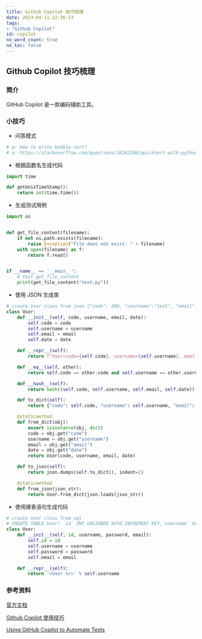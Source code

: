 ```yaml
---
title: Github Copilot 技巧梳理
date: 2023-04-11 22:26:13
tags:
- "Github Copilot"
id: copilot
no_word_count: true
no_toc: false
---
```


## Github Copilot 技巧梳理

### 简介

GitHub Copilot 是一款编码辅助工具。

### 小技巧

- 问答模式

```python
# q: How to write bubble sort?
# a: https://stackoverflow.com/questions/18262306/quicksort-with-python
```

- 根据函数名生成代码

```python
import time

def getUnixTimeStamp():
    return int(time.time())
```

- 生成测试用例

```python
import os


def get_file_content(filename):
    if not os.path.exists(filename):
        raise Exception("File does not exist: " + filename)
    with open(filename) as f:
        return f.read()


if __name__ == '__main__':
    # test get_file_content
    print(get_file_content("test.py"))
```

- 使用 JSON 生成类

```python
# create User class from json {"code": 200, "username":"test", "email":"123@asd.com", "date":"2022-04-17"}
class User:
    def __init__(self, code, username, email, date):
        self.code = code
        self.username = username
        self.email = email
        self.date = date

    def __repr__(self):
        return f"User(code={self.code}, username={self.username}, email={self.email}, date={self.date})"

    def __eq__(self, other):
        return self.code == other.code and self.username == other.username and self.email == other.email and self.date == other.date

    def __hash__(self):
        return hash((self.code, self.username, self.email, self.date))

    def to_dict(self):
        return {"code": self.code, "username": self.username, "email": self.email, "date": self.date}

    @staticmethod
    def from_dict(obj):
        assert isinstance(obj, dict)
        code = obj.get("code")
        username = obj.get("username")
        email = obj.get("email")
        date = obj.get("date")
        return User(code, username, email, date)

    def to_json(self):
        return json.dumps(self.to_dict(), indent=2)

    @staticmethod
    def from_json(json_str):
        return User.from_dict(json.loads(json_str))
```

- 使用建表语句生成代码

```python
# create User class from sql
# CREATE TABLE User( `id` INT UNSIGNED AUTO_INCREMENT KEY,`username` VARCHAR(20) NOT NULL UNIQUE, `password` CHAR(32) NOT NULL,`email` VARCHAR(50) NOT NULL) CHARSET=UTF8;
class User:
    def __init__(self, id, username, password, email):
        self.id = id
        self.username = username
        self.password = password
        self.email = email

    def __repr__(self):
        return '<User %r>' % self.username
```

### 参考资料

[官方文档](https://docs.github.com/en/copilot/getting-started-with-github-copilot)

[Github Copilot 使用技巧](https://www.jianshu.com/p/35359b1d0636)

[Using GitHub Copilot to Automate Tests](https://applitools.com/blog/using-github-copilot-to-automate-tests/)
